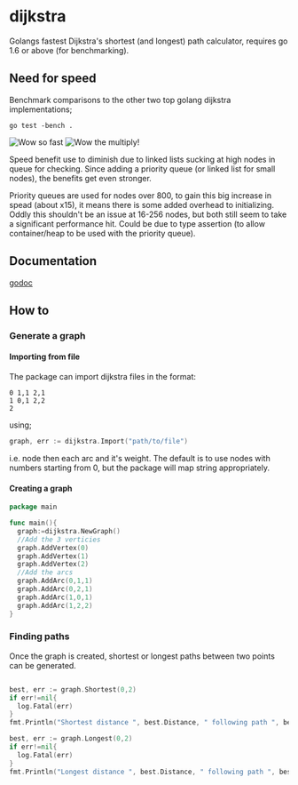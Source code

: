 # dijkstra
Golangs fastest Dijkstra's shortest (and longest) path calculator, requires go 1.6 or above (for benchmarking).

## Need for speed
Benchmark comparisons to the other two top golang dijkstra implementations;

```go test -bench .```

![Wow so fast](/speed.png?raw=true "Benchmarks")
![Wow the multiply!](/mult.png?raw=true "Multiply")

Speed benefit use to diminish due to linked lists sucking at high nodes in queue for checking. Since adding a priority queue (or linked list for small nodes), the benefits get even stronger.

Priority queues are used for nodes over 800, to gain this big increase in spead (about x15), it means there is some added overhead to initializing. Oddly this shouldn't be an issue at 16-256 nodes, but both still seem to take a significant performance hit. Could be due to type assertion (to allow container/heap to be used with the priority queue).

## Documentation
[godoc](https://godoc.org/github.com/RyanCarrier/dijkstra)

## How to
### Generate a graph
#### Importing from file

The package can import dijkstra files in the format:
```
0 1,1 2,1
1 0,1 2,2
2
```

using;
```go
graph, err := dijkstra.Import("path/to/file")
```

i.e. node then each arc and it's weight. The default is to use nodes with numbers starting from 0, but the package will map string appropriately.

#### Creating a graph

```go
package main

func main(){
  graph:=dijkstra.NewGraph()
  //Add the 3 verticies
  graph.AddVertex(0)
  graph.AddVertex(1)
  graph.AddVertex(2)
  //Add the arcs
  graph.AddArc(0,1,1)
  graph.AddArc(0,2,1)
  graph.AddArc(1,0,1)
  graph.AddArc(1,2,2)
}

```

### Finding paths

Once the graph is created, shortest or longest paths between two points can be generated.
```go

best, err := graph.Shortest(0,2)
if err!=nil{
  log.Fatal(err)
}
fmt.Println("Shortest distance ", best.Distance, " following path ", best.Path)

best, err := graph.Longest(0,2)
if err!=nil{
  log.Fatal(err)
}
fmt.Println("Longest distance ", best.Distance, " following path ", best.Path)

```
